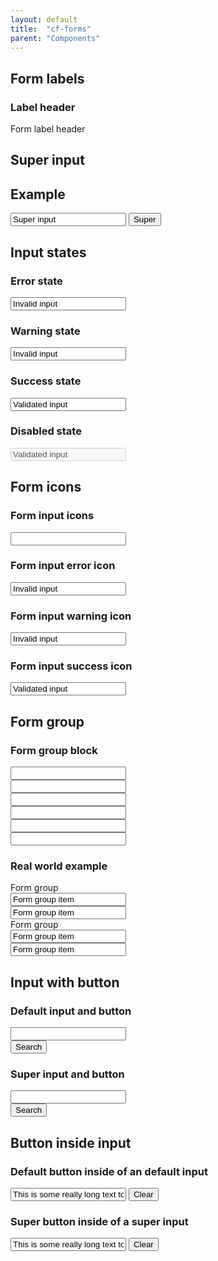 ```yaml
---
layout: default
title:  "cf-forms"
parent: "Components"
---
```


## Form labels

### Label header

<label class="form-label-header">
    Form label header
</label>


## Super input

## Example

<input class="input__super" type="text" value="Super input" title="Test input">
<button class="a-btn a-btn__super">Super</button>


## Input states

### Error state

<input class="error" type="text" value="Invalid input" title="Test input">

### Warning state

<input class="warning" type="text" value="Invalid input" title="Test input">

### Success state

<input class="success" type="text" value="Validated input" title="Test input">

### Disabled state

<input class="disabled" disabled="true" autocomplete="off" type="text" value="Validated input" title="Test input">

## Form icons

### Form input icons

<input type="text" value="" title="Test input">
<span class="cf-form_input-icon cf-icon cf-icon-email"></span>

### Form input error icon

<input class="error" type="text" value="Invalid input" title="Test input">
<span class="cf-form_input-icon cf-icon cf-icon-delete-round" role="alert"></span>

### Form input warning icon

<input class="warning" type="text" value="Invalid input" title="Test input">
<span class="cf-form_input-icon cf-icon cf-icon-error-round" role="alert"></span>

### Form input success icon

<input class="success" type="text" value="Validated input" title="Test input">
<span class="cf-form_input-icon cf-icon cf-icon-approved-round"></span>

## Form group

### Form group block

<div class="block">
    <div class="form-group">
        <div class="form-group_item">
            <input type="text" title="Test input">
        </div>
        <div class="form-group_item">
            <input type="text" title="Test input">
        </div>
    </div>
    <div class="form-group">
        <div class="form-group_item">
            <input type="text" title="Test input">
        </div>
        <div class="form-group_item">
            <input type="text" title="Test input">
        </div>
    </div>
    <div class="form-group">
        <div class="form-group_item">
            <input type="text" title="Test input">
        </div>
        <div class="form-group_item">
            <input type="text" title="Test input">
        </div>
    </div>
</div>

### Real world example
<div class="block">
    <div class="form-group">
        <label class="form-label-header">Form group</label>
        <div class="form-group_item">
            <input type="text" value="Form group item" title="Test input">
        </div>
        <div class="form-group_item">
            <input type="text" value="Form group item" title="Test input">
        </div>
    </div>
    <div class="form-group">
        <label class="form-label-header">Form group</label>
        <div class="form-group_item">
            <input type="text" value="Form group item" title="Test input">
        </div>
        <div class="form-group_item">
            <input type="text" value="Form group item" title="Test input">
        </div>
    </div>
</div>

## Input with button

### Default input and button

<div class="input-with-btn">
    <div class="input-with-btn_input">
        <input type="text" title="Test input">
    </div>
    <div class="input-with-btn_btn">
        <button class="a-btn">Search</button>
    </div>
</div>

### Super input and button

<div class="input-with-btn">
    <div class="input-with-btn_input">
        <input class="input__super" type="text" title="Test input">
    </div>
    <div class="input-with-btn_btn">
        <button class="a-btn a-btn__super">Search</button>
    </div>
</div>

## Button inside input

### Default button inside of an default input

<div class="block">
    <div class="btn-inside-input">
        <input type="text"
               value="This is some really long text to make sure that the button doesn't overlap the content in such a way that this input becomes unusable." title="Test input">
        <button class="a-btn a-btn__link">
            Clear
            <span class="cf-icon cf-icon-delete"></span>
        </button>
    </div>
</div>

### Super button inside of a super input

<div class="block">
    <div class="btn-inside-input">
        <input class="input__super"
               type="text"
               value="This is some really long text to make sure that the button doesn't overlap the content in such a way that this input becomes unusable." title="Test input">
        <button class="a-btn a-btn__super a-btn__link a-btn__secondary">
            Clear
            <span class="cf-icon cf-icon-delete"></span>
        </button>
    </div>
</div>

